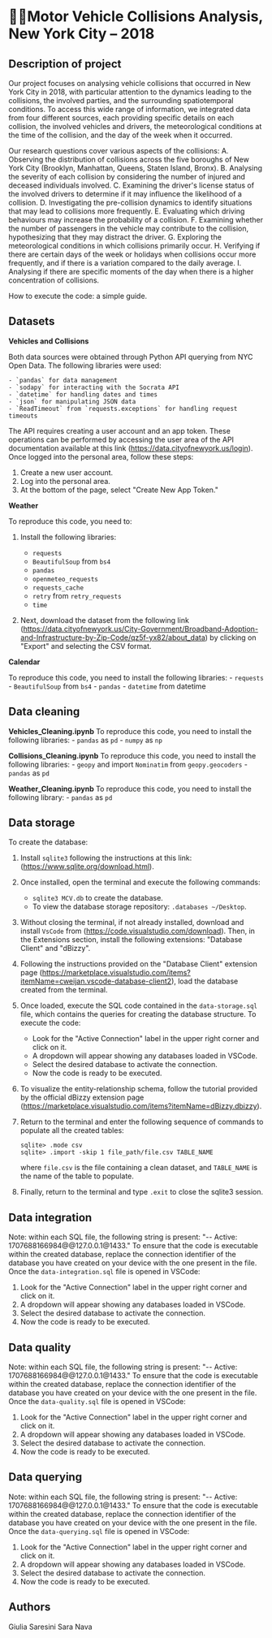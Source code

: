 # 🚗💥Motor Vehicle Collisions Analysis, New York City – 2018

## Description of project

Our project focuses on analysing vehicle collisions that occurred in New York City in 2018, 
with particular attention to the dynamics leading to the collisions, the involved parties, 
and the surrounding spatiotemporal conditions. To access this wide range of information, 
we integrated data from four different sources, each providing specific details on each collision, 
the involved vehicles and drivers, the meteorological conditions at the time of the collision, and 
the day of the week when it occurred.

Our research questions cover various aspects of the collisions:
A.	Observing the distribution of collisions across the five boroughs of New York City 
    (Brooklyn, Manhattan, Queens, Staten Island, Bronx).
B.	Analysing the severity of each collision by considering the number of injured and deceased 
    individuals involved.
C.	Examining the driver's license status of the involved drivers to determine if it may influence 
    the likelihood of a collision.
D.	Investigating the pre-collision dynamics to identify situations that may lead to collisions more 
    frequently.
E.	Evaluating which driving behaviours may increase the probability of a collision.
F.	Examining whether the number of passengers in the vehicle may contribute to the collision, 
    hypothesizing that they may distract the driver.
G.	Exploring the meteorological conditions in which collisions primarily occur.
H.	Verifying if there are certain days of the week or holidays when collisions occur more frequently, 
    and if there is a variation compared to the daily average.
I.	Analysing if there are specific moments of the day when there is a higher concentration of collisions.

How to execute the code: a simple guide. 

## Datasets

**Vehicles and Collisions**

Both data sources were obtained through Python API querying from NYC Open Data. The following libraries were used:

    - `pandas` for data management
    - `sodapy` for interacting with the Socrata API
    - `datetime` for handling dates and times
    - `json` for manipulating JSON data
    - `ReadTimeout` from `requests.exceptions` for handling request timeouts

The API requires creating a user account and an app token. These operations can be performed by accessing the user area of the API documentation available at this link (https://data.cityofnewyork.us/login). Once logged into the personal area, follow these steps:

1. Create a new user account.
2. Log into the personal area.
3. At the bottom of the page, select "Create New App Token."


**Weather**

To reproduce this code, you need to:

1. Install the following libraries:
    - `requests`
    - `BeautifulSoup` from `bs4`
    - `pandas`
    - `openmeteo_requests`
    - `requests_cache`
    - `retry` from `retry_requests`
    - `time`

2. Next, download the dataset from the following link (https://data.cityofnewyork.us/City-Government/Broadband-Adoption-and-Infrastructure-by-Zip-Code/qz5f-yx82/about_data) by clicking on "Export" and selecting the CSV format.

**Calendar**

To reproduce this code, you need to install the following libraries:
    - `requests`
    - `BeautifulSoup` from `bs4`
    - `pandas`
    - `datetime` from datetime


## Data cleaning
**Vehicles_Cleaning.ipynb**
To reproduce this code, you need to install the following libraries:
        - `pandas` as `pd`
        - `numpy` as `np`

**Collisions_Cleaning.ipynb**
To reproduce this code, you need to install the following libraries:
        - `geopy` and import `Nominatim` from `geopy.geocoders`
        - `pandas` as `pd`

**Weather_Cleaning.ipynb**
To reproduce this code, you need to install the following library:
        - `pandas` as `pd`

## Data storage
To create the database:

1. Install `sqlite3` following the instructions at this link: (https://www.sqlite.org/download.html).
2. Once installed, open the terminal and execute the following commands:
   - `sqlite3 MCV.db` to create the database.
   - To view the database storage repository: `.databases ~/Desktop`.

3. Without closing the terminal, if not already installed, download and install `VsCode` from 
    (https://code.visualstudio.com/download). Then, in the Extensions section, install the 
    following extensions: "Database Client" and "dBizzy".

4. Following the instructions provided on the "Database Client" extension page 
    (https://marketplace.visualstudio.com/items?itemName=cweijan.vscode-database-client2), load the 
    database created from the terminal.

5. Once loaded, execute the SQL code contained in the `data-storage.sql` file, which contains 
    the queries for creating the database structure. To execute the code:
    - Look for the "Active Connection" label in the upper right corner and click on it. 
    - A dropdown will appear showing any databases loaded in VSCode. 
    - Select the desired database to activate the connection. 
    - Now the code is ready to be executed.

6. To visualize the entity-relationship schema, follow the tutorial provided by the official dBizzy 
    extension page (https://marketplace.visualstudio.com/items?itemName=dBizzy.dbizzy).

7. Return to the terminal and enter the following sequence of commands to populate all the created tables:
   ```
   sqlite> .mode csv
   sqlite> .import -skip 1 file_path/file.csv TABLE_NAME
   ```
   where `file.csv` is the file containing a clean dataset, and `TABLE_NAME` is the name of the table to populate.

8. Finally, return to the terminal and type `.exit` to close the sqlite3 session.

## Data integration 
Note: within each SQL file, the following string is present: "-- Active: 1707688166984@@127.0.0.1@1433." 
To ensure that the code is executable within the created database, replace the connection identifier of 
the database you have created on your device with the one present in the file.
Once the `data-integration.sql` file is opened in VSCode:

1. Look for the "Active Connection" label in the upper right corner and click on it. 
2. A dropdown will appear showing any databases loaded in VSCode. 
3. Select the desired database to activate the connection. 
4. Now the code is ready to be executed.

## Data quality
Note: within each SQL file, the following string is present: "-- Active: 1707688166984@@127.0.0.1@1433." 
To ensure that the code is executable within the created database, replace the connection identifier of 
the database you have created on your device with the one present in the file.
Once the `data-quality.sql` file is opened in VSCode:

1. Look for the "Active Connection" label in the upper right corner and click on it. 
2. A dropdown will appear showing any databases loaded in VSCode. 
3. Select the desired database to activate the connection. 
4. Now the code is ready to be executed.

## Data querying
Note: within each SQL file, the following string is present: "-- Active: 1707688166984@@127.0.0.1@1433." 
To ensure that the code is executable within the created database, replace the connection identifier of 
the database you have created on your device with the one present in the file.
Once the `data-querying.sql` file is opened in VSCode:

1. Look for the "Active Connection" label in the upper right corner and click on it. 
2. A dropdown will appear showing any databases loaded in VSCode. 
3. Select the desired database to activate the connection. 
4. Now the code is ready to be executed.


## Authors
Giulia Saresini
Sara Nava
